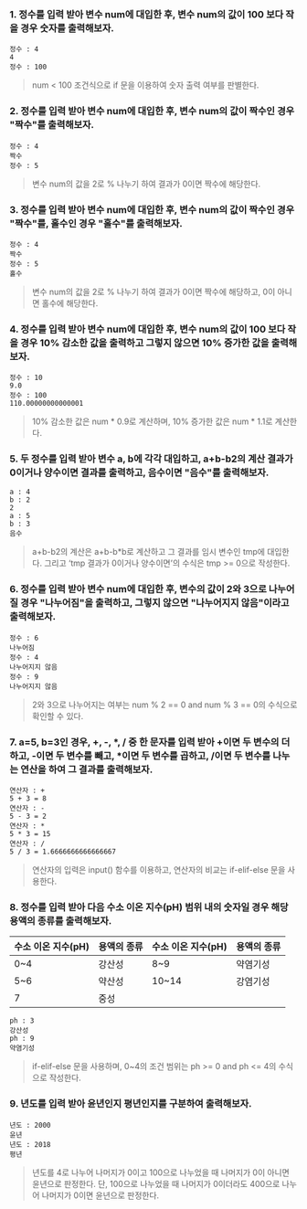 ### 1. 정수를 입력 받아 변수 num에 대입한 후, 변수 num의 값이 100 보다 작을 경우 숫자를 출력해보자.

```
정수 : 4
4
정수 : 100
```

> num < 100 조건식으로 if 문을 이용하여 숫자 출력 여부를 판별한다.





### 2. 정수를 입력 받아 변수 num에 대입한 후, 변수 num의 값이 짝수인 경우 "짝수"를 출력해보자.
```
정수 : 4
짝수
정수 : 5
```
> 변수 num의 값을 2로 % 나누기 하여 결과가 0이면 짝수에 해당한다.





### 3. 정수를 입력 받아 변수 num에 대입한 후, 변수 num의 값이 짝수인 경우 "짝수"를, 홀수인 경우 "홀수"를 출력해보자.
```
정수 : 4
짝수
정수 : 5
홀수
```
> 변수 num의 값을 2로 % 나누기 하여 결과가 0이면 짝수에 해당하고, 0이 아니면 홀수에 해당한다.






### 4. 정수를 입력 받아 변수 num에 대입한 후, 변수 num의 값이 100 보다 작을 경우 10% 감소한 값을 출력하고 그렇지 않으면 10% 증가한 값을 출력해보자.
```
정수 : 10
9.0
정수 : 100
110.00000000000001
```
> 10% 감소한 값은 num * 0.9로 계산하며, 10% 증가한 값은 num * 1.1로 계산한다.







### 5. 두 정수를 입력 받아 변수 a, b에 각각 대입하고, a+b-b2의 계산 결과가 0이거나 양수이면 결과를 출력하고, 음수이면 "음수"를 출력해보자.
```
a : 4
b : 2
2
a : 5
b : 3
음수
```
> a+b-b2의 계산은 a+b-b*b로 계산하고 그 결과를 임시 변수인 tmp에 대입한다. 그리고 ‘tmp 결과가 0이거나 양수이면’의 수식은 tmp >= 0으로 작성한다.




### 6. 정수를 입력 받아 변수 num에 대입한 후, 변수의 값이 2와 3으로 나누어질 경우 "나누어짐"을 출력하고, 그렇지 않으면 "나누어지지 않음"이라고 출력해보자.
```
정수 : 6
나누어짐
정수 : 4
나누어지지 않음
정수 : 9
나누어지지 않음
```

> 2와 3으로 나누어지는 여부는 num % 2 == 0 and num % 3 == 0의 수식으로 확인할 수 있다.








### 7. a=5, b=3인 경우, +, -, *, / 중 한 문자를 입력 받아 +이면 두 변수의 더하고, -이면 두 변수를 빼고, *이면 두 변수를 곱하고, /이면 두 변수를 나누는 연산을 하여 그 결과를 출력해보자.
```
연산자 : +
5 + 3 = 8
연산자 : -
5 - 3 = 2
연산자 : *
5 * 3 = 15
연산자 : /
5 / 3 = 1.6666666666666667
```
> 연산자의 입력은 input() 함수를 이용하고, 연산자의 비교는 if-elif-else 문을 사용한다.





### 8. 정수를 입력 받아 다음 수소 이온 지수(pH) 범위 내의 숫자일 경우 해당 용액의 종류를 출력해보자.

| 수소 이온 지수(pH) | 용액의 종류 | 수소 이온 지수(pH) | 용액의 종류 |
| --- | --- | --- | --- |
| 0~4 | 강산성 | 8~9 | 약염기성 |
| 5~6 | 약산성 | 10~14 | 강염기성 |
| 7 | 중성 | | |

```
ph : 3
강산성
ph : 9
약염기성
```
> if-elif-else 문을 사용하며, 0~4의 조건 범위는 ph >= 0 and ph <= 4의 수식으로 작성한다.









### 9. 년도를 입력 받아 윤년인지 평년인지를 구분하여 출력해보자.
```
년도 : 2000
윤년
년도 : 2018
평년
```
> 년도를 4로 나누어 나머지가 0이고 100으로 나누었을 때 나머지가 0이 아니면 윤년으로 판정한다. 단, 100으로 나누었을 때 나머지가 0이더라도 400으로 나누어 나머지가 0이면 윤년으로 판정한다.

